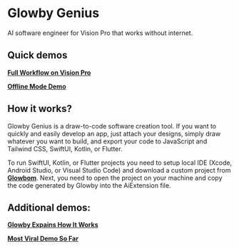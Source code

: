 # Glowby Genius

AI software engineer for Vision Pro that works without internet. 

## Quick demos

[**Full Workflow on Vision Pro**](https://twitter.com/GlowbomCorp/status/1765458935535042906)

[**Offline Mode Demo**](https://twitter.com/jacobilin/status/1766504961339175371)

## How it works?

Glowby Genius is a draw-to-code software creation tool. If you want to quickly and easily develop an app, just attach your designs, simply draw whatever you want to build, and export your code to JavaScript and Tailwind CSS, SwiftUI, Kotlin, or Flutter.

To run SwiftUI, Kotlin, or Flutter projects you need to setup local IDE (Xcode, Android Studio, or Visual Studio Code) and download a custom project from [**Glowbom**](glowbom.com). Next, you need to open the project on your machine and copy the code generated by Glowby into the AiExtension file.

## Additional demos:

[**Glowby Expains How It Works**](https://www.youtube.com/watch?v=wqfLtk2t-T8)

[**Most Viral Demo So Far**](https://twitter.com/jacobilin/status/1751365686344155250)
